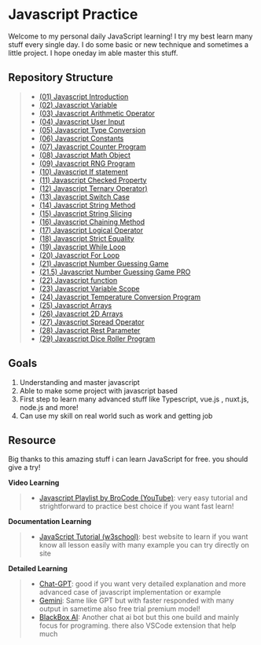 
# Javascript Practice
Welcome to my personal daily JavaScript learning! I try my best learn many stuff every single day. I do some basic or new technique and sometimes a little project. I hope oneday im able master this stuff.

## Repository Structure

> - [(01) Javascript Introduction](https://github.com/Psycopros/Javascript-Practice/tree/main/(01)_Javascript_introduction)
> - [(02) Javascript Variable](https://github.com/Psycopros/Javascript-Practice/tree/main/(02)_Javascript_variable)
> - [(03) Javascript Arithmetic Operator](https://github.com/Psycopros/Javascript-Practice/tree/main/(03)_Javascript_Arithmetic_operator)
> - [(04) Javascript User Input](https://github.com/Psycopros/Javascript-Practice/tree/main/(04)_User_input)
> - [(05) Javascript Type Conversion](https://github.com/Psycopros/Javascript-Practice/tree/main/(05)_Javascript_type_conversion)
> - [(06) Javascript Constants](https://github.com/Psycopros/Javascript-Practice/tree/main/(06)_Javascript_constants)
> - [(07) Javascript Counter Program](https://github.com/Psycopros/Javascript-Practice/tree/main/(07)_Javascript_counter_program)
> - [(08) Javascript Math Object](https://github.com/Psycopros/Javascript-Practice/tree/main/(08)_Javascript_math_object)
> - [(09) Javascript RNG Program](https://github.com/Psycopros/Javascript-Practice/tree/main/(09)_Javascript_RNG_program)
> - [(10) Javascript If statement](https://github.com/Psycopros/Javascript-Practice/tree/main/(10)_Javascript_If_Statement)
> - [(11) Javascript Checked Property](https://github.com/Psycopros/Javascript-Practice/tree/main/(11)_Javascript_checked_property)
> - [(12) Javascript Ternary Operator)](https://github.com/Psycopros/Javascript-Practice/tree/main/(12)_Javascript_ternary_operator)
> - [(13) Javascript Switch Case](https://github.com/Psycopros/Javascript-Practice/tree/main/(13)_Javascript_switch_sase)
> - [(14) Javascript String Method](https://github.com/Psycopros/Javascript-Practice/tree/main/(14)_Javascript_string_method)
> - [(15) Javascript String Slicing](https://github.com/Psycopros/Javascript-Practice/tree/main/(15)_Javascript_string_sclicing)
> - [(16) Javascript Chaining Method](https://github.com/Psycopros/Javascript-Practice/tree/main/(16)_Javascript_chaining_method)
> - [(17) Javascript Logical Operator](https://github.com/Psycopros/Javascript-Practice/tree/main/(17)_Javascript_logical_operator)
> - [(18) Javascript Strict Equality](https://github.com/Psycopros/Javascript-Practice/tree/main/(18)_Javascript_strict_equality)
> - [(19) Javascript While Loop](https://github.com/Psycopros/Javascript-Practice/tree/main/(19)_Javascript_while_loop)
> - [(20) Javascript For Loop](https://github.com/Psycopros/Javascript-Practice/tree/main/(20)_Javascript_for_loop)
> - [(21) Javascript Number Guessing Game ](https://github.com/Psycopros/Javascript-Practice/tree/main/(21)_Javascript_number_guessing_game)
> - [(21.5) Javascript Number Guessing Game PRO](https://github.com/Psycopros/Javascript-Practice/tree/main/(21.5)_Javascript_number_guessing_game_pro)
> - [(22) Javascript function](https://github.com/Psycopros/Javascript-Practice/tree/main/(22)_Javascript_function)
> - [(23) Javascript Variable Scope](https://github.com/Psycopros/Javascript-Practice/tree/main/(23)_Javascript_variable_scope)
> - [(24) Javascript Temperature Conversion Program](https://github.com/Psycopros/Javascript-Practice/tree/main/(24)_Javascript_temperature_conversion_program)
> - [(25) Javascript Arrays](https://github.com/Psycopros/Javascript-Practice/tree/main/(25)_Javascript_arrays)
> - [(26) Javascript 2D Arrays](https://github.com/Psycopros/Javascript-Practice/tree/main/(26)_Javascript_2D_arrays)
> - [(27) Javascript Spread Operator](https://github.com/Psycopros/Javascript-Practice/tree/main/(27)_Javascript_spread_operator)
> - [(28) Javascript Rest Parameter](https://github.com/Psycopros/Javascript-Practice/tree/main/(28)_Javascript_rest_parameter)
> - [(29) Javascript Dice Roller Program](https://github.com/Psycopros/Javascript-Practice/tree/main/(29)_Javascript_dice_roller_program)



## Goals
 1. Understanding and master javascript
 2. Able to make some project with javascript based
 3. First step to learn many advanced stuff like Typescript, vue.js , nuxt.js, node.js and more!
 4. Can use my skill on real world such as work and getting job

##  Resource
Big thanks to this amazing stuff i can learn JavaScript for free. you should give a try!

**Video Learning**
> - [Javascript Playlist by BroCode (YouTube)](https://www.youtube.com/playlist?list=PLZPZq0r_RZOMRMjHB_IEBjOW_ufr00yG1): very easy tutorial and strightforward to practice best choice if you want fast learn!


**Documentation Learning**
> - [JavaScript Tutorial (w3school)](https://www.w3schools.com/js/): best website to learn if you want know all lesson easily with many example you can try directly on site


**Detailed Learning**
> - [Chat-GPT](https://chatgpt.com/): good if you want very detailed explanation and more advanced case of javascript implementation or example
> - [Gemini](https://gemini.google.com/): Same like GPT but with faster responded with many output in sametime also free trial premium model!
> - [BlackBox AI](https://blackboxai.com/): Another chat ai bot but this one build and mainly focus for programing. there also VSCode extension that help much
